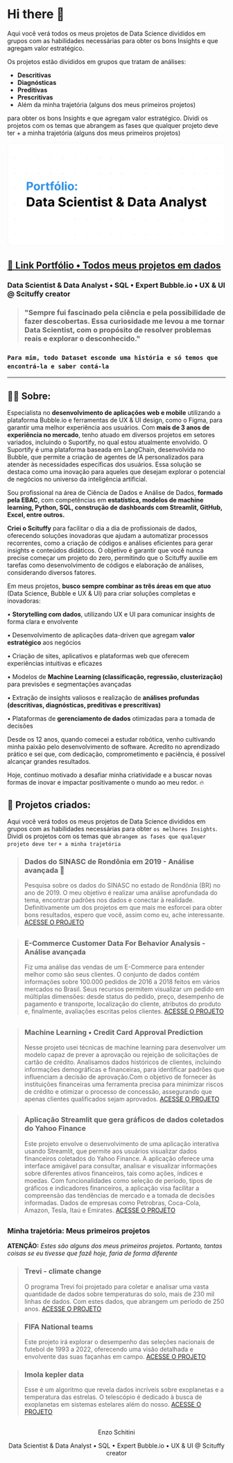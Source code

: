 # Hi there 👋

Aqui você verá todos os meus projetos de Data Science divididos em grupos com as habilidades necessárias para obter os bons Insights e que agregam valor estratégico. 

Os projetos estão divididos em grupos que tratam de análises:
- **Descritivas**
- **Diagnósticas**
- **Preditivas**
- **Prescritivas**
- Além da minha trajetória (alguns dos meus primeiros projetos)

para obter os bons Insights e que agregam valor estratégico. Dividi os projetos com os temas que abrangem as fases que qualquer projeto deve ter + a minha trajetória (alguns dos meus primeiros projetos)

<img src="https://raw.githubusercontent.com/enzoschitini/enzoschitini/refs/heads/main/img/IMG.png" alt="capa">

## [📌 Link Portfólio • Todos meus projetos em dados](https://github.com/enzoschitini/Data-Science-Portfolio)

### Data Scientist & Data Analyst • SQL • Expert Bubble.io • UX & UI @ Scituffy creator

> ### "Sempre fui fascinado pela ciência e pela possibilidade de fazer descobertas. Essa curiosidade me levou a me tornar Data Scientist, com o propósito de resolver problemas reais e explorar o desconhecido."

### `Para mim, todo Dataset esconde uma história e só temos que encontrá-la e saber contá-la`

---

## 👨‍💻 Sobre:

Especialista no **desenvolvimento de aplicações web e mobile** utilizando a plataforma Bubble.io e ferramentas de UX & UI design, como o Figma, para garantir uma melhor experiência aos usuários. Com **mais de 3 anos de experiência no mercado**, tenho atuado em diversos projetos em setores variados, incluindo o Suportify, no qual estou atualmente envolvido. O Suportify é uma plataforma baseada em LangChain, desenvolvida no Bubble, que permite a criação de agentes de IA personalizados para atender às necessidades específicas dos usuários. Essa solução se destaca como uma inovação para aqueles que desejam explorar o potencial de negócios no universo da inteligência artificial.

Sou profissional na área de Ciência de Dados e Análise de Dados, **formado pela EBAC**, com competências em **estatística, modelos de machine learning, Python, SQL, construção de dashboards com Streamlit, GitHub, Excel, entre outros.**

**Criei o Scituffy** para facilitar o dia a dia de profissionais de dados, oferecendo soluções inovadoras que ajudam a automatizar processos recorrentes, como a criação de códigos e análises eficientes para gerar insights e conteúdos didáticos. O objetivo é garantir que você nunca precise começar um projeto do zero, permitindo que o Scituffy auxilie em tarefas como desenvolvimento de códigos e elaboração de análises, considerando diversos fatores.

Em meus projetos, **busco sempre combinar as três áreas em que atuo** (Data Science, Bubble e UX & UI) para criar soluções completas e inovadoras:

• **Storytelling com dados**, utilizando UX e UI para comunicar insights de forma clara e envolvente 

• Desenvolvimento de aplicações data-driven que agregam **valor estratégico** aos negócios 

• Criação de sites, aplicativos e plataformas web que oferecem experiências intuitivas e eficazes 

• Modelos de **Machine Learning (classificação, regressão, clusterização)** para previsões e segmentações avançadas 

• Extração de insights valiosos e realização de **análises profundas (descritivas, diagnósticas, preditivas e prescritivas)**

• Plataformas de **gerenciamento de dados** otimizadas para a tomada de decisões 

Desde os 12 anos, quando comecei a estudar robótica, venho cultivando minha paixão pelo desenvolvimento de software. Acredito no aprendizado prático e sei que, com dedicação, comprometimento e paciência, é possível alcançar grandes resultados.

Hoje, continuo motivado a desafiar minha criatividade e a buscar novas formas de inovar e impactar positivamente o mundo ao meu redor. 🔥

## 📁 Projetos criados:

Aqui você verá todos os meus projetos de Data Science divididos em grupos com as habilidades necessárias para obter `os melhores Insights`. Dividi os projetos com os temas que `abrangem as fases que qualquer projeto deve ter` `+ a minha trajetória`

> ### Dados do SINASC de Rondônia em 2019 - Análise avançada 👑
> Pesquisa sobre os dados do SINASC no estado de Rondônia (BR) no ano de 2019. O meu objetivo é realizar uma análise aprofundada do tema, encontrar padrões nos dados e conectar à realidade. Definitivamente um dos projetos em que mais me esforcei para obter bons resultados, espero que você, assim como eu, ache interessante.
> [ACESSE O PROJETO](https://github.com/enzoschitini/Data-Science-Portfolio/tree/main/01%20An%C3%A1lise%20explorat%C3%B3ria%20e%20limpeza%20de%20dados/Sinasc)
##

> ### E-Commerce Customer Data For Behavior Analysis - Análise avançada
> Fiz uma análise das vendas de um E-Commerce para entender melhor como são seus clientes. O conjunto de dados contém informações sobre 100.000 pedidos de 2016 a 2018 feitos em vários mercados no Brasil. Seus recursos permitem visualizar um pedido em múltiplas dimensões: desde status do pedido, preço, desempenho de pagamento e transporte, localização do cliente, atributos do produto e, finalmente, avaliações escritas pelos clientes.
> [ACESSE O PROJETO](https://github.com/enzoschitini/Data-Science-Portfolio/tree/main/01%20An%C3%A1lise%20explorat%C3%B3ria%20e%20limpeza%20de%20dados/E-commerce%20Customer%20Data%20For%20Behavior%20Analysis)
##

> ### Machine Learning • Credit Card Approval Prediction
> Nesse projeto usei técnicas de machine learning para desenvolver um modelo capaz de prever a aprovação ou rejeição de solicitações de cartão de crédito. Analisamos dados históricos de clientes, incluindo informações demográficas e financeiras, para identificar padrões que influenciam a decisão de aprovação.Com o objetivo de fornecer às instituições financeiras uma ferramenta precisa para minimizar riscos de crédito e otimizar o processo de concessão, assegurando que apenas clientes qualificados sejam aprovados.
> [ACESSE O PROJETO](https://www.kaggle.com/code/enzoschitini/credit-card-approval-prediction)
##

> ### Aplicação Streamlit que gera gráficos de dados coletados do Yahoo Finance
> Este projeto envolve o desenvolvimento de uma aplicação interativa usando Streamlit, que permite aos usuários visualizar dados financeiros coletados do Yahoo Finance. A aplicação oferece uma interface amigável para consultar, analisar e visualizar informações sobre diferentes ativos financeiros, tais como ações, índices e moedas. Com funcionalidades como seleção de período, tipos de gráficos e indicadores financeiros, a aplicação visa facilitar a compreensão das tendências de mercado e a tomada de decisões informadas. Dados de empresas como Petrobras, Coca-Cola, Amazon, Tesla, Itaú e Emirates.
> [ACESSE O PROJETO](https://github.com/enzoschitini/Data-Science-Portfolio/blob/main/03%20Visualiza%C3%A7%C3%A3o%20de%20dados%20(Gr%C3%A1ficos%20e%20Mapas%20+%20Streamlit)/Financial%20shares%20of%20large%20companies/README.md)
##

### Minha trajetória: Meus primeiros projetos
**ATENÇÃO:** *Estes são alguns dos meus primeiros projetos. Portanto, tantas coisas se eu tivesse que fazê hoje, faria de forma diferente*
###  

> ### Trevi - climate change
> O programa Trevi foi projetado para coletar e analisar uma vasta quantidade de dados sobre temperaturas do solo, mais de 230 mil linhas de dados. Com estes dados, que abrangem um período de 250 anos.
> [ACESSE O PROJETO](https://github.com/enzoschitini/Data-Science-Portfolio/tree/main/05%20Minha%20trajet%C3%B3ria/Climate%20Change)

> ### FIFA National teams
> Este projeto irá explorar o desempenho das seleções nacionais de futebol de 1993 a 2022, oferecendo uma visão detalhada e envolvente das suas façanhas em campo.
> [ACESSE O PROJETO](https://github.com/enzoschitini/Data-Science-Portfolio/tree/main/05%20Minha%20trajet%C3%B3ria/Spogliatoi)

> ### Imola kepler data
> Esse é um algoritmo que revela dados incríveis sobre exoplanetas e a temperatura das estrelas. O telescópio é dedicado à busca de exoplanetas em sistemas estelares além do nosso.
> [ACESSE O PROJETO](https://github.com/enzoschitini/Data-Science-Portfolio/tree/main/05%20Minha%20trajet%C3%B3ria/Imola)

##

<p align="center">
  Enzo Schitini
</p>

<p align="center">
  Data Scientist & Data Analyst • SQL • Expert Bubble.io • UX & UI @ Scituffy creator
</p>
